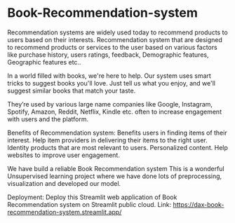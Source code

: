 # Book-Recommendation-system
Recommendation systems are widely used today to recommend products to users based on their interests. Recommendation system that are designed to recommend products or services to the user based on various factors like purchase history, users ratings, feedback, Demographic features, Geographic features etc.. 

In a world filled with books, we're here to help. Our system uses smart tricks to suggest books you'll love. Just tell us what you enjoy, and we'll suggest similar books that match your taste.

They’re used by various large name companies like Google, Instagram, Spotify, Amazon, Reddit, Netflix, Kindle etc. often to increase engagement with users and the platform. 

Benefits of Recommendation system:
Benefits users in finding items of their interest.
Help item providers in delivering their items to the right user.
Identity products that are most relevant to users.
Personalized content.
Help websites to improve user engagement.

We have build a reliable Book Recommendation system This is a wonderful Unsupervised learning project where we have done lots of preprocessing, visualization and developed our model.



Deployment:
Deploy this Streamlit web application of Book Recommendation system on Streamlit public cloud.
Link:
https://dax-book-recommendation-system.streamlit.app/




